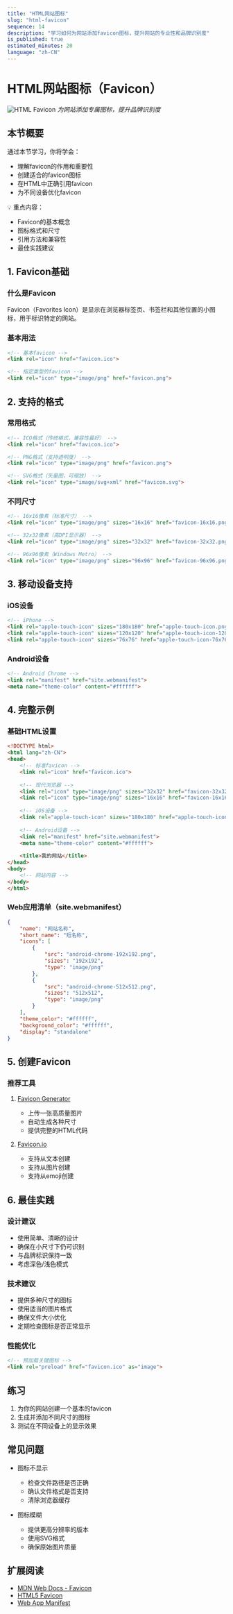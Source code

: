 ```yaml
---
title: "HTML网站图标"
slug: "html-favicon"
sequence: 14
description: "学习如何为网站添加favicon图标，提升网站的专业性和品牌识别度"
is_published: true
estimated_minutes: 20
language: "zh-CN"
---
```


# HTML网站图标（Favicon）

![HTML Favicon](./images/html-favicon.png)
*为网站添加专属图标，提升品牌识别度*

## 本节概要

通过本节学习，你将学会：
- 理解favicon的作用和重要性
- 创建适合的favicon图标
- 在HTML中正确引用favicon
- 为不同设备优化favicon

💡 重点内容：
- Favicon的基本概念
- 图标格式和尺寸
- 引用方法和兼容性
- 最佳实践建议

## 1. Favicon基础

### 什么是Favicon
Favicon（Favorites Icon）是显示在浏览器标签页、书签栏和其他位置的小图标，用于标识特定的网站。

### 基本用法
```html
<!-- 基本favicon -->
<link rel="icon" href="favicon.ico">

<!-- 指定类型的favicon -->
<link rel="icon" type="image/png" href="favicon.png">
```

## 2. 支持的格式

### 常用格式
```html
<!-- ICO格式（传统格式，兼容性最好） -->
<link rel="icon" href="favicon.ico">

<!-- PNG格式（支持透明度） -->
<link rel="icon" type="image/png" href="favicon.png">

<!-- SVG格式（矢量图，可缩放） -->
<link rel="icon" type="image/svg+xml" href="favicon.svg">
```

### 不同尺寸
```html
<!-- 16x16像素（标准尺寸） -->
<link rel="icon" type="image/png" sizes="16x16" href="favicon-16x16.png">

<!-- 32x32像素（高DPI显示器） -->
<link rel="icon" type="image/png" sizes="32x32" href="favicon-32x32.png">

<!-- 96x96像素（Windows Metro） -->
<link rel="icon" type="image/png" sizes="96x96" href="favicon-96x96.png">
```

## 3. 移动设备支持

### iOS设备
```html
<!-- iPhone -->
<link rel="apple-touch-icon" sizes="180x180" href="apple-touch-icon.png">
<link rel="apple-touch-icon" sizes="120x120" href="apple-touch-icon-120x120.png">
<link rel="apple-touch-icon" sizes="76x76" href="apple-touch-icon-76x76.png">
```

### Android设备
```html
<!-- Android Chrome -->
<link rel="manifest" href="site.webmanifest">
<meta name="theme-color" content="#ffffff">
```

## 4. 完整示例

### 基础HTML设置
```html
<!DOCTYPE html>
<html lang="zh-CN">
<head>
    <!-- 标准favicon -->
    <link rel="icon" href="favicon.ico">
    
    <!-- 现代浏览器 -->
    <link rel="icon" type="image/png" sizes="32x32" href="favicon-32x32.png">
    <link rel="icon" type="image/png" sizes="16x16" href="favicon-16x16.png">
    
    <!-- iOS设备 -->
    <link rel="apple-touch-icon" sizes="180x180" href="apple-touch-icon.png">
    
    <!-- Android设备 -->
    <link rel="manifest" href="site.webmanifest">
    <meta name="theme-color" content="#ffffff">
    
    <title>我的网站</title>
</head>
<body>
    <!-- 网站内容 -->
</body>
</html>
```

### Web应用清单（site.webmanifest）
```json
{
    "name": "网站名称",
    "short_name": "短名称",
    "icons": [
        {
            "src": "android-chrome-192x192.png",
            "sizes": "192x192",
            "type": "image/png"
        },
        {
            "src": "android-chrome-512x512.png",
            "sizes": "512x512",
            "type": "image/png"
        }
    ],
    "theme_color": "#ffffff",
    "background_color": "#ffffff",
    "display": "standalone"
}
```

## 5. 创建Favicon

### 推荐工具
1. [Favicon Generator](https://realfavicongenerator.net/)
   - 上传一张高质量图片
   - 自动生成各种尺寸
   - 提供完整的HTML代码

2. [Favicon.io](https://favicon.io/)
   - 支持从文本创建
   - 支持从图片创建
   - 支持从emoji创建

## 6. 最佳实践

### 设计建议
- 使用简单、清晰的设计
- 确保在小尺寸下仍可识别
- 与品牌标识保持一致
- 考虑深色/浅色模式

### 技术建议
- 提供多种尺寸的图标
- 使用适当的图片格式
- 确保文件大小优化
- 定期检查图标是否正常显示

### 性能优化
```html
<!-- 预加载关键图标 -->
<link rel="preload" href="favicon.ico" as="image">
```

## 练习
1. 为你的网站创建一个基本的favicon
2. 生成并添加不同尺寸的图标
3. 测试在不同设备上的显示效果

## 常见问题
- 图标不显示
  - 检查文件路径是否正确
  - 确认文件格式是否支持
  - 清除浏览器缓存

- 图标模糊
  - 提供更高分辨率的版本
  - 使用SVG格式
  - 确保原始图片质量

## 扩展阅读
- [MDN Web Docs - Favicon](https://developer.mozilla.org/zh-CN/docs/Web/HTML/Element/link#attr-sizes)
- [HTML5 Favicon](https://css-tricks.com/favicon-quiz/)
- [Web App Manifest](https://developer.mozilla.org/zh-CN/docs/Web/Manifest)